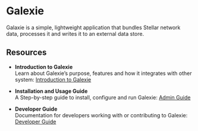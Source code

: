 # Galexie

Galaxie is a simple, lightweight application that bundles Stellar network data, processes it and writes it to an external data store.

## Resources

- **Introduction to Galexie**\
  Learn about Galexie’s purpose, features and how it integrates with other system: [Introduction to Galexie](https://developers.stellar.org/docs/data/galexie)

- **Installation and Usage Guide**\
  A Step-by-step guide to install, configure and run Galexie: [Admin Guide](https://developers.stellar.org/docs/data/galexie/admin_guide)

- **Developer Guide**\
  Documentation for developers working with or contributing to Galexie: [Developer Guide](https://github.com/stellar/go/blob/master/services/galexie/DEVELOPER_GUIDE.md)
